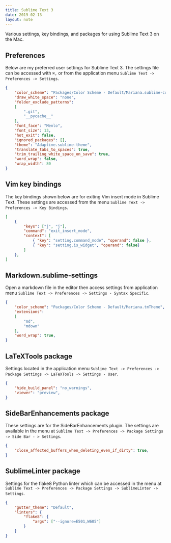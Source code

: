 ```yaml
---
title: Sublime Text 3
date: 2019-02-13
layout: note
---
```


Various settings, key bindings, and packages for using Sublime Text 3 on the Mac.

## Preferences

Below are my preferred user settings for Sublime Text 3. The settings file can be accessed with `⌘,` or from the application menu `Sublime Text -> Preferences -> Settings`.

```json
{
    "color_scheme": "Packages/Color Scheme - Default/Mariana.sublime-color-scheme",
    "draw_white_space": "none",
    "folder_exclude_patterns":
    [
        ".git",
        "__pycache__"
    ],
    "font_face": "Menlo",
    "font_size": 13,
    "hot_exit": false,
    "ignored_packages": [],
    "theme": "Adaptive.sublime-theme",
    "translate_tabs_to_spaces": true,
    "trim_trailing_white_space_on_save": true,
    "word_wrap": false,
    "wrap_width": 80
}
```

## Vim key bindings

The key bindings shown below are for exiting Vim insert mode in Sublime Text. These settings are accessed from the menu `Sublime Text -> Preferences -> Key Bindings`.

```json
[
    {
        "keys": ["j", "j"],
        "command": "exit_insert_mode",
        "context": [
            { "key": "setting.command_mode", "operand": false },
            { "key": "setting.is_widget", "operand": false}
        ]
    },
]
```

## Markdown.sublime-settings

Open a markdown file in the editor then access settings from application menu `Sublime Text -> Preferences -> Settings - Syntax Specific`.

```json
{
    "color_scheme": "Packages/Color Scheme - Default/Mariana.tmTheme",
    "extensions":
    [
        "md",
        "mdown"
    ],
    "word_wrap": true,
}
```

## LaTeXTools package

Settings located in the application menu `Sublime Text -> Preferences -> Package Settings -> LaTeXTools -> Settings - User`.

```json
{
    "hide_build_panel": "no_warnings",
    "viewer": "preview",
}
```

## SideBarEnhancements package

These settings are for the SideBarEnhancements plugin. The settings are available in the menu at `Sublime Text -> Preferences -> Package Settings -> Side Bar - > Settings`.

```json
{
    "close_affected_buffers_when_deleting_even_if_dirty": true,
}
```

## SublimeLinter package

Settings for the flake8 Python linter which can be accessed in the menu at `Sublime Text -> Preferences -> Package Settings -> SublimeLinter -> Settings`.

```json
{
    "gutter_theme": "Default",
    "linters": {
        "flake8": {
            "args": ["--ignore=E501,W605"]
        }
    }
}
```

